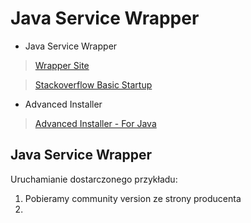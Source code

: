 # Java Service Wrapper

- Java Service Wrapper

> [Wrapper Site](http://wrapper.tanukisoftware.com/doc/english/introduction.html#service)

> [Stackoverflow Basic Startup](http://stackoverflow.com/questions/10691914/java-service-wrapper-very-basic-step-by-step-setup-with-startup-failure)

- Advanced Installer

> [Advanced Installer - For Java](http://www.advancedinstaller.com/purchase.html)

## Java Service Wrapper 

Uruchamianie dostarczonego przykładu: 
1. Pobieramy community version ze strony producenta
2.